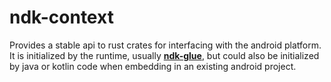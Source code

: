 # ndk-context

Provides a stable api to rust crates for interfacing with the android platform. It is
initialized by the runtime, usually [__ndk-glue__](https://crates.io/crates/ndk-glue),
but could also be initialized by java or kotlin code when embedding in an existing android
project.
